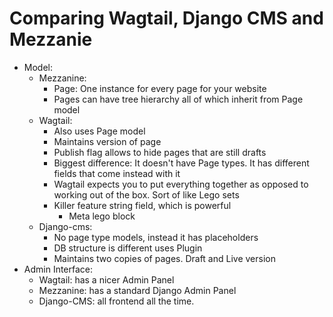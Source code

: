 # Comparing Wagtail, Django CMS and Mezzanie

- Model:
	- Mezzanine:
		- Page: One instance for every page for your website 
		- Pages can have tree hierarchy all of which inherit from Page model
	- Wagtail:
		- Also uses Page model
		- Maintains version of page
		- Publish flag allows to hide pages that are still drafts
		- Biggest difference: It doesn't have Page types. It has different fields that come instead with it
		- Wagtail expects you to put everything together as opposed to working out of the box. Sort of like Lego sets
		- Killer feature string field, which is powerful
			- Meta lego block 
	- Django-cms:
		- No page type models, instead it has placeholders
		- DB structure is different uses Plugin
		- Maintains two copies of pages. Draft and Live version
- Admin Interface:
	- Wagtail: has a nicer Admin Panel
	- Mezzanine: has a standard Django Admin Panel
	- Django-CMS: all frontend all the time. 